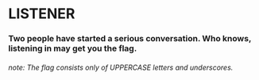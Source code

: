 # LISTENER
### Two people have started a serious conversation. Who knows, listening in may get you the flag.
###### note: The flag consists only of UPPERCASE letters and underscores.
